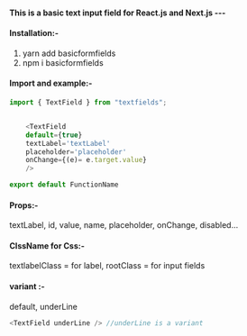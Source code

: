 #### This is a basic text input field for React.js and Next.js ---

#### Installation:-

1. yarn add basicformfields
2. npm i basicformfields

#### Import and example:-

```JavaScript
import { TextField } from "textfields";


    <TextField
    default={true}
    textLabel='textLabel'
    placeholder='placeholder'
    onChange={(e)= e.target.value}
    />

export default FunctionName
```

#### Props:-

textLabel,
id,
value,
name,
placeholder,
onChange,
disabled...

#### ClssName for Css:-

textlabelClass = for label,
rootClass = for input fields

#### variant :-
default, underLine

```JavaScript
<TextField underLine /> //underLine is a variant
```
